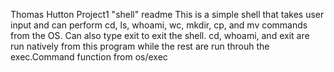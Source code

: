 Thomas Hutton
Project1 "shell" readme
This is a simple shell that takes user input and can perform cd, ls, whoami,
wc, mkdir, cp, and mv commands from the OS. Can also type exit to exit the
shell. cd, whoami, and exit are run natively from this program while the rest are
run throuh the exec.Command function from os/exec
